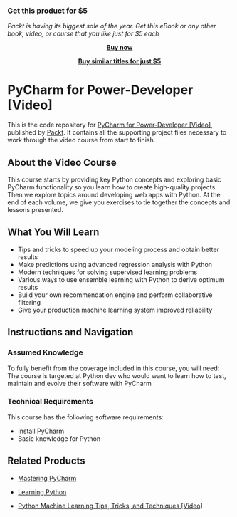 
### Get this product for $5

<i>Packt is having its biggest sale of the year. Get this eBook or any other book, video, or course that you like just for $5 each</i>


<b><p align='center'>[Buy now](https://packt.link/9781788835794)</p></b>


<b><p align='center'>[Buy similar titles for just $5](https://subscription.packtpub.com/search)</p></b>


# PyCharm for Power-Developer [Video]
This is the code repository for [PyCharm for Power-Developer [Video]](https://www.packtpub.com/web-development/pycharm-power-developer-video?utm_source=github&utm_medium=repository&utm_campaign=9781788835794), published by [Packt](https://www.packtpub.com/?utm_source=github). It contains all the supporting project files necessary to work through the video course from start to finish.
## About the Video Course
This course starts by providing key Python concepts and exploring basic PyCharm functionality so you learn how to create high-quality projects. Then we explore topics around developing web apps with Python. At the end of each volume, we give you exercises to tie together the concepts and lessons presented.

<H2>What You Will Learn</H2>
<DIV class=book-info-will-learn-text>
<UL>
<LI>Tips and tricks to speed up your modeling process and obtain better results 
<LI>Make predictions using advanced regression analysis with Python&nbsp; 
<LI>Modern techniques for solving supervised learning problems 
<LI>Various ways to use ensemble learning with Python to derive optimum results 
<LI>Build your own recommendation engine and perform collaborative filtering 
<LI>Give your production machine learning system improved reliability </LI></UL></DIV>

## Instructions and Navigation
### Assumed Knowledge
To fully benefit from the coverage included in this course, you will need:<br/>
The course is targeted at Python dev who would want to learn how to test, maintain and evolve their software with PyCharm
### Technical Requirements
This course has the following software requirements:<br/>
<UL>
<LI>Install PyCharm</LI>
<LI>Basic knowledge for Python</LI></UL>

## Related Products
* [Mastering PyCharm](https://www.packtpub.com/web-development/mastering-pycharm?utm_source=github&utm_medium=repository&utm_campaign=9781783551316)

* [Learning Python](https://www.packtpub.com/application-development/learning-python?utm_source=github&utm_medium=repository&utm_campaign=9781783551712)

* [Python Machine Learning Tips, Tricks, and Techniques [Video]](https://www.packtpub.com/big-data-and-business-intelligence/python-machine-learning-tips-tricks-and-techniques-video?utm_source=github&utm_medium=repository&utm_campaign=9781789135817)

